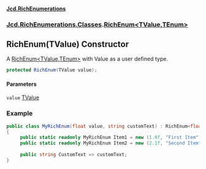 #### [Jcd.RichEnumerations](index.md 'index')
### [Jcd.RichEnumerations.Classes](Jcd.RichEnumerations.Classes.md 'Jcd.RichEnumerations.Classes').[RichEnum&lt;TValue,TEnum&gt;](RichEnum_TValue,TEnum_.md 'Jcd.RichEnumerations.Classes.RichEnum<TValue,TEnum>')

## RichEnum(TValue) Constructor

A [RichEnum&lt;TValue,TEnum&gt;](RichEnum_TValue,TEnum_.md 'Jcd.RichEnumerations.Classes.RichEnum<TValue,TEnum>') with Value as a user defined type.

```csharp
protected RichEnum(TValue value);
```
#### Parameters

<a name='Jcd.RichEnumerations.Classes.RichEnum_TValue,TEnum_.RichEnum(TValue).value'></a>

`value` [TValue](RichEnum_TValue,TEnum_.md#Jcd.RichEnumerations.Classes.RichEnum_TValue,TEnum_.TValue 'Jcd.RichEnumerations.Classes.RichEnum<TValue,TEnum>.TValue')

### Example
  
```csharp  
public class MyRichEnum(float value, string customText) : RichEnum<float,MyRichEnum>(value)  
{  
     public static readonly MyRichEnum Item1 = new (1.0f, "First Item");  
     public static readonly MyRichEnum Item2 = new (2.1f, "Second Item");  
  
     public string CustomText => customText;  
}  
```